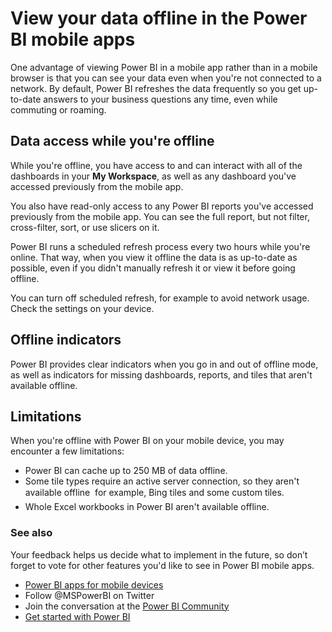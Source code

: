 <properties 
   pageTitle="View your data offline in the Power BI mobile apps"
   description="View your data offline in the Power BI mobile apps"
   services="powerbi" 
   documentationCenter="" 
   authors="maggiesMSFT" 
   manager="mblythe" 
   editor=""
   tags=""/>
 
<tags
   ms.service="powerbi"
   ms.devlang="NA"
   ms.topic="article"
   ms.tgt_pltfrm="NA"
   ms.workload="powerbi"
   ms.date="03/04/2016"
   ms.author="maggies"/>

# View your data offline in the Power BI mobile apps

One advantage of viewing Power BI in a mobile app rather than in a mobile browser is that you can see your data even when you're not connected to a network. By default, Power BI refreshes the data frequently so you get up-to-date answers to your business questions any time, even while commuting or roaming.

## Data access while you're offline

While you're offline, you have access to and can interact with all of the dashboards in your **My Workspace**, as well as any dashboard you've accessed previously from the mobile app.

You also have read-only access to any Power BI reports you've accessed previously from the mobile app. You can see the full report, but not filter, cross-filter, sort, or use slicers on it.

Power BI runs a scheduled refresh process every two hours while you're online. That way, when you view it offline the data is as up-to-date as possible, even if you didn't manually refresh it or view it before going offline. 

You can turn off scheduled refresh, for example to avoid network usage. Check the settings on your device.

## Offline indicators

Power BI provides clear indicators when you go in and out of offline mode, as well as indicators for missing dashboards, reports, and tiles that aren't available offline.

## Limitations
When you're offline with Power BI on your mobile device, you may encounter a few limitations:

-   Power BI can cache up to 250 MB of data offline.
-   Some tile types require an active server connection, so they aren't available offline &#151; for example, Bing tiles and some custom tiles.
-   Whole Excel workbooks in Power BI aren't available offline.

### See also

Your feedback helps us decide what to implement in the future, so don’t forget to vote for other features you'd like to see in Power BI mobile apps. 

-   [Power BI apps for mobile devices](powerbi-power-bi-apps-for-mobile-devices.md)
-   Follow @MSPowerBI on Twitter
-   Join the conversation at the [Power BI Community](http://community.powerbi.com/)
-   [Get started with Power BI](powerbi-service-get-started.md)

